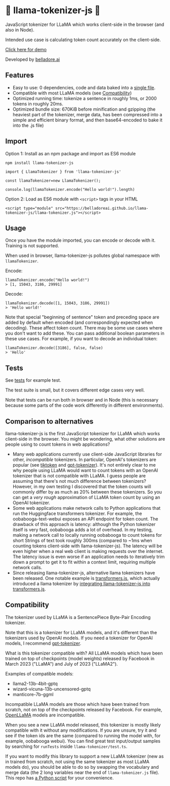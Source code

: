 # 🦙 llama-tokenizer-js 🦙

JavaScript tokenizer for LLaMA which works client-side in the browser (and also in Node).

Intended use case is calculating token count accurately on the client-side.

<a href="https://belladoreai.github.io/llama-tokenizer-js">Click here for demo</a>

Developed by [belladore.ai](https://belladore.ai)

## Features

- Easy to use: 0 dependencies, code and data baked into a [single file](packages/llama-tokenizer/index.ts).
- Compatible with most LLaMA models (see [Compatibility](#compatibility))
- Optimized running time: tokenize a sentence in roughly 1ms, or 2000 tokens in roughly 20ms.
- Optimized bundle size: 670KiB before minification and gzipping (the heaviest part of the tokenizer, merge data, has been compressed into a simple and efficient binary format, and then base64-encoded to bake it into the .js file)

## Import

Option 1: Install as an npm package and import as ES6 module

```
npm install llama-tokenizer-js
```

```
import { LlamaTokenizer } from 'llama-tokenizer-js'

const llamaTokenizer=new LlamaTokenizer();

console.log(llamaTokenizer.encode("Hello world!").length)
```

Option 2: Load as ES6 module with `<script>` tags in your HTML

```
<script type="module" src="https://belladoreai.github.io/llama-tokenizer-js/llama-tokenizer.js"></script>
```

## Usage

Once you have the module imported, you can encode or decode with it. Training is not supported.

When used in browser, llama-tokenizer-js pollutes global namespace with `llamaTokenizer`.

Encode:

```
llamaTokenizer.encode("Hello world!")
> [1, 15043, 3186, 29991]
```

Decode:

```
llamaTokenizer.decode([1, 15043, 3186, 29991])
> 'Hello world!'
```

Note that special "beginning of sentence" token and preceding space are added by default when encoded (and correspondingly expected when decoding). These affect token count. There may be some use cases where you don't want to add these. You can pass additional boolean parameters in these use cases. For example, if you want to decode an individual token:

```
llamaTokenizer.decode([3186], false, false)
> 'Hello'
```

## Tests

See [tests](packages/llama-tokenizer/test.ts) for example test.

The test suite is small, but it covers different edge cases very well.

Note that tests can be run both in browser and in Node (this is necessary because some parts of the code work differently in different environments).

## Comparison to alternatives

llama-tokenizer-js is the first JavaScript tokenizer for LLaMA which works client-side in the browser. You might be wondering, what other solutions are people using to count tokens in web applications?

- Many web applications currently use client-side JavaScript libraries for other, _incompatible_ tokenizers. In particular, OpenAI's tokenizers are popular (see [tiktoken](https://www.npmjs.com/package/@dqbd/tiktoken) and [gpt-tokenizer](https://www.npmjs.com/package/gpt-tokenizer)). It's not entirely clear to me why people using LLaMA would want to count tokens with an OpenAI tokenizer that is not compatible with LLaMA. I guess people are assuming that there's not much difference between tokenizers? However, in my own testing I discovered that the token counts will commonly differ by as much as 20% between these tokenizers. So you can get a _very rough_ approximation of LLaMA token count by using an OpenAI tokenizer.
- Some web applications make network calls to Python applications that run the Huggingface transformers tokenizer. For example, the oobabooga-text-webui exposes an API endpoint for token count. The drawback of this approach is latency: although the Python tokenizer itself is very fast, oobabooga adds a lot of overhead. In my testing, making a network call to locally running oobabooga to count tokens for short Strings of text took roughly 300ms (compared to ~1ms when counting tokens client-side with llama-tokenizer-js). The latency will be even higher when a real web client is making requests over the internet. The latency issue is even worse if an application needs to iteratively trim down a prompt to get it to fit within a context limit, requiring multiple network calls.
- Since releasing llama-tokenizer-js, alternative llama tokenizers have been released. One notable example is [transformers.js](https://github.com/xenova/transformers.js), which actually introduced a llama tokenizer by [integrating llama-tokenizer-js into transformers.js](https://github.com/belladoreai/llama-tokenizer-js/issues/9).

## Compatibility

The tokenizer used by LLaMA is a SentencePiece Byte-Pair Encoding tokenizer.

Note that this is a tokenizer for LLaMA models, and it's different than the tokenizers used by OpenAI models. If you need a tokenizer for OpenAI models, I recommend [gpt-tokenizer](https://www.npmjs.com/package/gpt-tokenizer).

What is this tokenizer compatible with? All LLaMA models which have been trained on top of checkpoints (model weights) released by Facebook in March 2023 ("LLaMA") and July of 2023 ("LLaMA2").

Examples of compatible models:
- llama2-13b-4bit-gptq
- wizard-vicuna-13b-uncensored-gptq
- manticore-7b-ggml

Incompatible LLaMA models are those which have been trained from scratch, not on top of the checkpoints released by Facebook. For example, [OpenLLaMA](https://github.com/openlm-research/open_llama) models are incompatible.

When you see a new LLaMA model released, this tokenizer is mostly likely compatible with it without any modifications. If you are unsure, try it and see if the token ids are the same (compared to running the model with, for example, oobabooga webui). You can find great test input/output samples by searching for `runTests` inside `llama-tokenizer/test.ts`.

If you want to modify this library to support a new LLaMA tokenizer (new as in trained from scratch, not using the same tokenizer as most LLaMA models do), you should be able to do so by swapping the vocabulary and merge data (the 2 long variables near the end of `llama-tokenizer.js` file). This repo has [a Python script](packages/llama-tokenizer/data-conversion.py) for your convenience.



